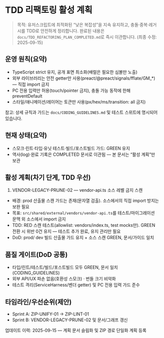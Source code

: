 # TDD 리팩토링 활성 계획

> 목적: 유저스크립트에 최적화된 “낮은 복잡성”을 지속 유지하고,
> 충돌·중복·레거시를 TDD로 안전하게 정리합니다. 완료된 내용은
> `docs/TDD_REFACTORING_PLAN_COMPLETED.md`로 즉시 이관합니다. (최종 수정:
> 2025-09-15)

## 운영 원칙(요약)

- TypeScript strict 유지, 공개 표면 최소화(배럴은 필요한 심볼만 노출)
- 외부 라이브러리는 안전 getter만 사용(preact/@preact/signals/fflate/GM\_\*) —
  직접 import 금지
- PC 전용 입력만 허용(touch/pointer 금지), 충돌 가능 동작에 한해 preventDefault
- 스타일/애니메이션/레이어는 토큰만 사용(px/hex/ms/transition: all 금지)

참고: 상세 규칙과 가드는 `docs/CODING_GUIDELINES.md` 및 테스트 스위트에 명시되어
있습니다.

## 현재 상태(요약)

- 스모크·린트·타입·유닛 테스트·빌드/포스트빌드 가드: GREEN 유지
- 역사(log)·완료 기록은 COMPLETED 문서로 이관됨 — 본 문서는 “활성 계획”만 보관

## 활성 계획(차기 단계, TDD 우선)

1. VENDOR-LEGACY-PRUNE-02 — vendor-api.ts 소스 레벨 금지 스캔

- 배경: prod 산출물 스캔 가드는 존재(문자열 검출). 소스에서의 직접 import 방지는
  보완 필요
- 목표: `src/shared/external/vendors/vendor-api.ts`를 테스트/마이그레이션 문맥
  외 소스에서 import 금지
- TDD: RED 스캔 테스트(allowlist: vendors/index.ts, test mocks만). GREEN 전환 시
  위반 0건 유지 — 테스트 추가 완료, 유지 관리만 필요
- DoD: prod/ dev 빌드 산출물 가드 유지 + 소스 스캔 GREEN, 문서/가이드 일치

## 품질 게이트(DoD 공통)

- 타입/린트/테스트/빌드/포스트빌드 모두 GREEN, 문서 일치(CODING_GUIDELINES)
- 외부 API/UX 파손 없음(호환성 스모크) · 번들 크기 비악화
- 테스트 격리(ServiceHarness/벤더 getter) 및 PC 전용 입력 가드 준수

## 타임라인/우선순위(제안)

- Sprint A: ZIP-UNIFY-01 → ZIP-LINT-01
- Sprint B: VENDOR-LEGACY-PRUNE-02 및 문서/그래프 갱신

업데이트 이력: 2025-09-15 — 계획 문서 슬림화 및 ZIP 경로 단일화 계획 등록
